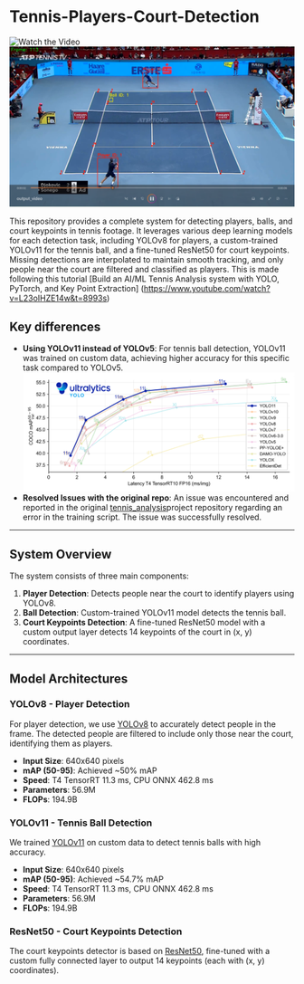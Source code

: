 # Tennis-Players-Court-Detection

![Watch the Video](https://github.com/YousefEldaly/Tennis-Players-Court-Detection/blob/main/output_videos/output_video.gif)
![Screenshot from output video](https://github.com/YousefEldaly/Tennis-Players-Court-Detection/blob/main/ss.png)

This repository provides a complete system for detecting players, balls, and court keypoints in tennis footage. It leverages various deep learning models for each detection task, including YOLOv8 for players, a custom-trained YOLOv11 for the tennis ball, and a fine-tuned ResNet50 for court keypoints. Missing detections are interpolated to maintain smooth tracking, and only people near the court are filtered and classified as players.
This is made following this tutorial [Build an AI/ML Tennis Analysis system with YOLO, PyTorch, and Key Point Extraction] (https://www.youtube.com/watch?v=L23oIHZE14w&t=8993s)

## Key differences

- **Using YOLOv11 instead of YOLOv5**: For tennis ball detection, YOLOv11 was trained on custom data, achieving higher accuracy for this specific task compared to YOLOv5.
  ![Check Performance Comparison](https://github.com/YousefEldaly/Tennis-Players-Court-Detection/blob/main/performance-comparison.png)
- **Resolved Issues with the original repo**: An issue was encountered and reported in the original [tennis_analysis](https://github.com/abdullahtarek/tennis_analysis/issues/5)project repository regarding an error in the training script. The issue was successfully resolved.

---

## System Overview

The system consists of three main components:

1. **Player Detection**: Detects people near the court to identify players using YOLOv8.
2. **Ball Detection**: Custom-trained YOLOv11 model detects the tennis ball.
3. **Court Keypoints Detection**: A fine-tuned ResNet50 model with a custom output layer detects 14 keypoints of the court in (x, y) coordinates.

---

## Model Architectures

### YOLOv8 - Player Detection

For player detection, we use [YOLOv8](https://github.com/ultralytics/ultralytics) to accurately detect people in the frame. The detected people are filtered to include only those near the court, identifying them as players.

- **Input Size**: 640x640 pixels
- **mAP (50-95)**: Achieved ~50% mAP
- **Speed**: T4 TensorRT 11.3 ms, CPU ONNX 462.8 ms
- **Parameters**: 56.9M
- **FLOPs**: 194.9B

### YOLOv11 - Tennis Ball Detection

We trained [YOLOv11](https://docs.ultralytics.com/models/yolo11/#overview) on custom data to detect tennis balls with high accuracy.

- **Input Size**: 640x640 pixels
- **mAP (50-95)**: Achieved ~54.7% mAP
- **Speed**: T4 TensorRT 11.3 ms, CPU ONNX 462.8 ms
- **Parameters**: 56.9M
- **FLOPs**: 194.9B

### ResNet50 - Court Keypoints Detection

The court keypoints detector is based on [ResNet50](https://arxiv.org/abs/1512.03385), fine-tuned with a custom fully connected layer to output 14 keypoints (each with (x, y) coordinates).
